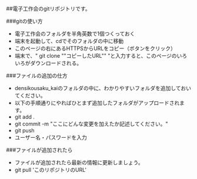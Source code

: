 ##電子工作会のgitリポジトリです。

###gitの使い方
* 電子工作会のフォルダを半角英数で1個つくっておく
* 端末を起動して、cdでそのフォルダの中に移動
* このページの右にあるHTTPSからURLをコピー（ボタンをクリック）
* 端末で、" git clone ""コピーしたURL"" "と入力すると、このページのいろいろがダウンロードされる。

###ファイルの追加の仕方
* densikousaku_kaiのフォルダの中に、わかりやすいフォルダを追加しておいてください。
* 以下の手順通りにやればひとまず追加したフォルダがアップロードされます。
* git add .
* git commit -m "ここにどんな変更を加えたか記述してください。"
* git push
* ユーザー名・パスワードを入力

###ファイルが追加されたら
* ファイルが追加されたら最新の情報に更新しましょう。
* git pull 'このリポジトリのURL'

